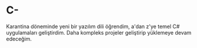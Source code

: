 # C-
Karantina döneminde yeni bir yazılım dili öğrendim, a'dan z'ye temel C# uygulamaları geliştirdim. Daha kompleks projeler geliştirip yüklemeye devam edeceğim.
